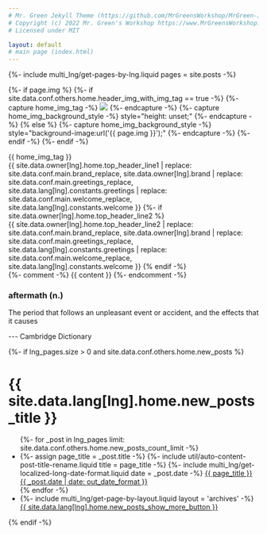 ```yaml
---
# Mr. Green Jekyll Theme (https://github.com/MrGreensWorkshop/MrGreen-JekyllTheme)
# Copyright (c) 2022 Mr. Green's Workshop https://www.MrGreensWorkshop.com
# Licensed under MIT

layout: default
# main page (index.html)
---
```

{%- include multi_lng/get-pages-by-lng.liquid pages = site.posts -%}

{%- if page.img %}
  {%- if site.data.conf.others.home.header_img_with_img_tag == true -%}
    {%- capture home_img_tag -%} <img src="{{ page.img }}" /> {%- endcapture -%}
    {%- capture home_img_background_style -%} style="height: unset;" {%- endcapture -%}
  {% else %}
    {%- capture home_img_background_style -%} style="background-image:url('{{ page.img }}');" {%- endcapture -%}
  {%- endif -%}
{%- endif -%}

<div class="multipurpose-container home-heading-container">
  <div class="home-heading" {{ home_img_background_style }}>
    {{ home_img_tag }}
    <div class="home-heading-message">
      {{ site.data.owner[lng].home.top_header_line1
        | replace: site.data.conf.main.brand_replace, site.data.owner[lng].brand
        | replace: site.data.conf.main.greetings_replace, site.data.lang[lng].constants.greetings
        | replace: site.data.conf.main.welcome_replace, site.data.lang[lng].constants.welcome }}
      {%- if site.data.owner[lng].home.top_header_line2 %}
        <br>
        {{ site.data.owner[lng].home.top_header_line2
          | replace: site.data.conf.main.brand_replace, site.data.owner[lng].brand
          | replace: site.data.conf.main.greetings_replace, site.data.lang[lng].constants.greetings
          | replace: site.data.conf.main.welcome_replace, site.data.lang[lng].constants.welcome }}
      {% endif -%}
    </div>
  </div>
  <div class="home-intro-text markdown-style">
    {%- comment -%} {{ content }} {%- endcomment -%}
    <h3>aftermath (n.)</h3>
    <p>The period that follows an unpleasant event or accident, and the effects that it causes</p>
    <p>--- Cambridge Dictionary</p>
  </div>
</div>

{%- if lng_pages.size > 0 and site.data.conf.others.home.new_posts %}
<div class="multipurpose-container new-posts-container">
  <h1>{{ site.data.lang[lng].home.new_posts_title }}</h1>
  <ul class="new-posts">
  {%- for _post in lng_pages limit: site.data.conf.others.home.new_posts_count_limit -%}
    <li>
      {%- assign page_title = _post.title -%}
      {%- include util/auto-content-post-title-rename.liquid title = page_title -%}
      {%- include multi_lng/get-localized-long-date-format.liquid date = _post.date -%}
      <a href="{{ site.baseurl }}{{ _post.url }}">{{ page_title }}
        <span>{{ _post.date | date: out_date_format }}</span>
      </a>
    </li>
  {% endfor -%}
    <li>
      {%- include multi_lng/get-page-by-layout.liquid layout = 'archives' -%}
      <a href="{{ site.baseurl }}{{ layout_page_obj.url }}">{{ site.data.lang[lng].home.new_posts_show_more_button }}</a>
    </li>
  </ul>
</div>
{% endif -%}
